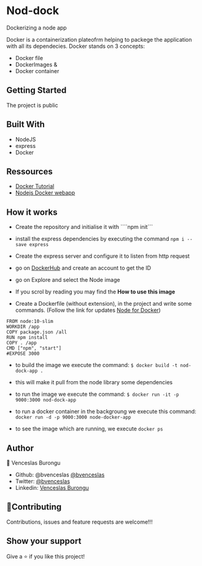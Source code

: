 # Nod-dock
Dockerizing a node app

Docker is a containerization plateofrm helping to packege the application with all its dependecies.
Docker stands on 3 concepts:

- Docker file
- DockerImages &
- Docker container

## Getting Started

The project is public

## Built With

- NodeJS
- express
- Docker
 
 ## Ressources

- [Docker Tutorial](https://www.docker.com/101-tutorial)
- [Nodejs Docker webapp](https://nodejs.org/en/docs/guides/nodejs-docker-webapp/)

## How it works

- Create the repository and initialise it with ````npm init```
- install the express dependencies by executing the command ```npm i --save express```
- Create the express server and configure it to listen from http request

- go on [DockerHub](https://hub.docker.com/) and create an account to get the ID
- go on Explore and select the Node image
- If you scrol by reading you may find the **How to use this image**

- Create a Dockerfile (without extension), in the project and write some commands. 
(Follow the link for updates [Node for Docker](https://hub.docker.com/_/node))

```
FROM node:10-slim
WORKDIR /app
COPY package.json /all
RUN npm install
COPY . /app
CMD ["npm", "start"]
#EXPOSE 3000
```

- to build the image we execute the command: ```$ docker build -t nod-dock-app .```

- this will make it pull from the node library some dependencies

- to run the image we execute the command: ```$ docker run -it -p 9000:3000 nod-dock-app```
- to run a docker container in the backgroung we execute this command: ```docker run -d -p 9000:3000 node-docker-app```
- to see the image which are running, we execute ```docker ps```

## Author

👤 Venceslas Burongu

- Github: @bvenceslas [@bvenceslas](https://github.com/bvenceslas)
- Twitter: [@bvenceslas](https://twitter.com/bvenceslas)
- Linkedin: [Venceslas Burongu](https://www.linkedin.com/in/venceslas-burongu-8271b519a/)

## 🤝Contributing

Contributions, issues and feature requests are welcome!!!

## Show your support

Give a ⭐️ if you like this project!

